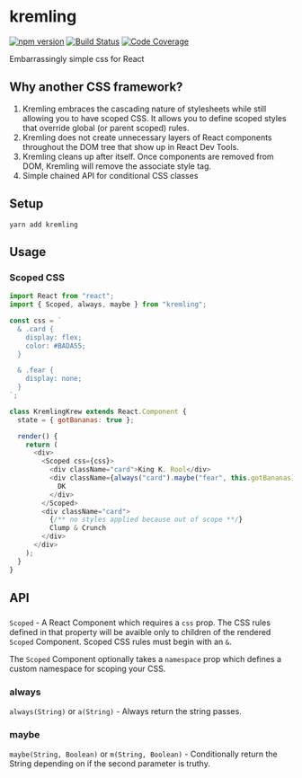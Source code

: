# kremling
[![npm version](https://img.shields.io/npm/v/kremling.svg?style=flat-square)](https://www.npmjs.org/package/kremling)
[![Build Status](https://img.shields.io/travis/CanopyTax/kremling/master.svg?style=flat-square)](https://travis-ci.org/CanopyTax/kremling)
[![Code
Coverage](https://img.shields.io/codecov/c/github/CanopyTax/kremling.svg?style=flat-square)](https://codecov.io/github/CanopyTax/kremling)

Embarrassingly simple css for React

## Why another CSS framework?

1. Kremling embraces the cascading nature of stylesheets while still
   allowing you to have scoped CSS. It allows you to define scoped
   styles that override global (or parent scoped) rules.
2. Kremling does not create unnecessary layers of React components
   throughout the DOM tree that show up in React Dev Tools.
3. Kremling cleans up after itself. Once components are removed from
   DOM, Kremling will remove the associate style tag.
4. Simple chained API for conditional CSS classes

## Setup
`yarn add kremling`

## Usage

### Scoped CSS
```js
import React from "react";
import { Scoped, always, maybe } from "kremling";

const css = `
  & .card {
    display: flex;
    color: #BADA55;
  }

  & .fear {
    display: none;
  }
`;

class KremlingKrew extends React.Component {
  state = { gotBananas: true };

  render() {
    return (
      <div>
        <Scoped css={css}>
          <div className="card">King K. Rool</div>
          <div className={always("card").maybe("fear", this.gotBananas)}>
            DK
          </div>
        </Scoped>
        <div className="card">
          {/** no styles applied because out of scope **/}
          Clump & Crunch
        </div>
      </div>
    );
  }
}
```

## API

### <Scoped />
`Scoped` - A React Component which requires a `css` prop. The
  CSS rules defined in that property will be avaible only to children
  of the rendered `Scoped` Component. Scoped CSS rules must begin
  with an `&`.

  The `Scoped` Component optionally takes a `namespace` prop which
  defines a custom namespace for scoping your CSS.

### always
`always(String)` or `a(String)` - Always return the string passes.

### maybe
`maybe(String, Boolean)` or `m(String, Boolean)` - Conditionally return the String depending on if the second parameter is truthy.
